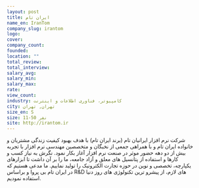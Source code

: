 ```yaml
---
layout: post
title: ایران تام
name_en: IranTom
company_slug: irantom
logo: 
cover: 
company_count:
founded:
location: ""
total_review: 
total_interview: 
salary_avg: 
salary_min: 
salary_max: 
rate: 
view_count: 
industry: کامپیوتر، فناوری اطلاعات و اینترنت
city: تهران, تهران
size_en: S
size: 11-50 نفر
site: http://irantom.ir
---
```


شرکت نرم افزار ایرانیان تام (برند ایران تام) با هدف بهبود کیفیت زندگی مشتریان و خانواده ایران تام و با همراهی جمعی از نخبگان و متخصصین مهندسی نرم افزار با تجربه بیش از دو دهه حضور موثر در صنعت نرم افزار آغاز بکار نمود.
نگرش به نیاز کسب و کارها و استفاده از پتانسیل های معلق و آزاد جامعه، ما را بر آن داشت تا ابزارهای یکپارچه، تخصصی و نوین در حوزه تجارت الکترونیک را تولید نماییم.
ما مدعی هستیم که در ایران تام بی پروا و براساس R&D های لازم، از پیشرو ترین تکنولوژی های روز دنیا استفاده نمودیم.